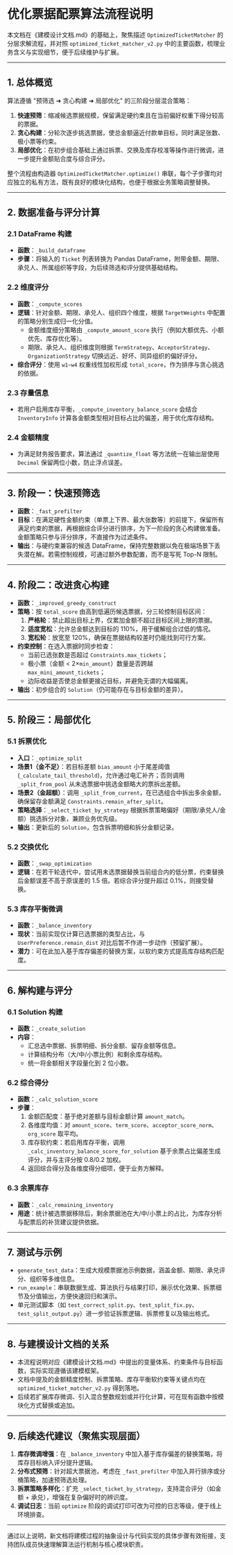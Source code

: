 # 优化票据配票算法流程说明

本文档在《建模设计文档.md》的基础上，聚焦描述 `OptimizedTicketMatcher` 的分层求解流程，并对照 `optimized_ticket_matcher_v2.py` 中的主要函数，梳理业务含义与实现细节，便于后续维护与扩展。

---

## 1. 总体概览

算法遵循 "预筛选 ➜ 贪心构建 ➜ 局部优化" 的三阶段分层混合策略：

1. **快速预筛**：缩减候选票据规模，保留满足硬约束且在当前偏好权重下得分较高的票据。
2. **贪心构建**：分轮次逐步挑选票据，使总金额逼近付款单目标，同时满足张数、极小票等约束。
3. **局部优化**：在初步组合基础上通过拆票、交换及库存校准等操作进行微调，进一步提升金额贴合度与综合评分。

整个流程由构造器 `OptimizedTicketMatcher.optimize()` 串联，每个子步骤均对应独立的私有方法，既有良好的模块化结构，也便于根据业务策略调整替换。

---

## 2. 数据准备与评分计算

### 2.1 DataFrame 构建
- **函数**：`_build_dataframe`
- **步骤**：将输入的 `Ticket` 列表转换为 Pandas DataFrame，附带金额、期限、承兑人、所属组织等字段，为后续筛选和评分提供基础结构。

### 2.2 维度评分
- **函数**：`_compute_scores`
- **逻辑**：针对金额、期限、承兑人、组织四个维度，根据 `TargetWeights` 中配置的策略分别生成归一化分值。
  - 金额维度细分策略由 `_compute_amount_score` 执行（例如大额优先、小额优先、库存优化等）。
  - 期限、承兑人、组织维度则根据 `TermStrategy`、`AcceptorStrategy`、`OrganizationStrategy` 切换远近、好坏、同异组织的偏好评分。
- **综合评分**：使用 `w1~w4` 权重线性加权形成 `total_score`，作为排序与贪心挑选的依据。

### 2.3 存量信息
- 若用户启用库存平衡，`_compute_inventory_balance_score` 会结合 `InventoryInfo` 计算各金额类型相对目标占比的偏差，用于优化库存结构。

### 2.4 金额精度
- 为满足财务报告要求，算法通过 `_quantize_float` 等方法统一在输出层使用 `Decimal` 保留两位小数，防止浮点误差。

---

## 3. 阶段一：快速预筛选

- **函数**：`_fast_prefilter`
- **目标**：在满足硬性金额约束（单票上下界、最大张数等）的前提下，保留所有满足约束的票据，再根据综合评分进行排序，为下一阶段的贪心构建做准备。金额策略只参与评分排序，不直接作为过滤条件。
- **输出**：与硬约束兼容的候选 DataFrame，保持完整数据以免在极端场景下丢失潜在解。若需控制规模，可通过额外参数配置，而不是写死 Top-N 限制。

---

## 4. 阶段二：改进贪心构建

- **函数**：`_improved_greedy_construct`
- **策略**：按 `total_score` 由高到低遍历候选票据，分三轮控制目标区间：
  1. **严格轮**：禁止超出目标上界，仅累加金额不超过目标区间上限的票据。
  2. **适度宽松**：允许总金额达到目标的 110%，用于缓解组合过低的情况。
  3. **宽松轮**：放宽至 120%，确保在票据结构较差时仍能找到可行方案。
- **约束控制**：在选入票据时同步检查：
  - 当前已选张数是否超过 `Constraints.max_tickets`；
  - 极小票（金额 < 2×`min_amount`）数量是否跨越 `max_mini_amount_tickets`；
  - 边际收益是否使总金额更接近目标，并避免无谓的大幅偏离。
- **输出**：初步组合的 `Solution`（仍可能存在与目标金额的差异）。

---

## 5. 阶段三：局部优化

### 5.1 拆票优化
- **入口**：`_optimize_split`
- **场景1（金不足）**：若目标差额 `bias_amount` 小于尾差阈值 (`_calculate_tail_threshold`)，允许通过电汇补齐；否则调用 `_split_from_pool` 从未选票据中挑选金额略大的票拆出差额。
- **场景2（金超额）**：调用 `_split_from_current`，在已选组合中拆出多余金额，确保留存金额满足 `Constraints.remain_after_split`。
- **策略选择**：`_select_ticket_by_strategy` 根据拆票策略偏好（期限/承兑人/金额）挑选拆分对象，兼顾业务优先级。
- **输出**：更新后的 `Solution`，包含拆票明细和拆分金额记录。

### 5.2 交换优化
- **函数**：`_swap_optimization`
- **逻辑**：在若干轮迭代中，尝试用未选票据替换当前组合内的低分票，约束替换后金额误差不高于原误差的 1.5 倍。若综合评分提升超过 0.1%，则接受替换。

### 5.3 库存平衡微调
- **函数**：`_balance_inventory`
- **现状**：当前实现仅计算已选票据的类型占比，与 `UserPreference.remain_dist` 对比后暂不作进一步动作（预留扩展）。
- **潜力**：可在此加入基于库存偏差的替换方案，以软约束方式提高库存结构匹配度。

---

## 6. 解构建与评分

### 6.1 Solution 构建
- **函数**：`_create_solution`
- **内容**：
  - 汇总选中票据、拆票明细、拆分金额、留存金额等信息。
  - 计算结构分布（大/中/小票比例）和剩余库存结构。
  - 统一将金额相关字段量化到 2 位小数。

### 6.2 综合得分
- **函数**：`_calc_solution_score`
- **步骤**：
  1. 金额匹配度：基于绝对差额与目标金额计算 `amount_match`。
  2. 各维度均值：对 `amount_score`、`term_score`、`acceptor_score_norm`、`org_score` 取平均。
  3. 库存软约束：若启用库存平衡，调用 `_calc_inventory_balance_score_for_solution` 基于余票占比偏差生成评分，并与主评分按 0.8/0.2 加权。
  4. 返回综合得分及各维度得分细项，便于业务方解释。

### 6.3 余票库存
- **函数**：`_calc_remaining_inventory`
- **用途**：统计被选票据移除后，剩余票据池在大/中/小票上的占比，为库存分析与配票后的补货建议提供依据。

---

## 7. 测试与示例

- `generate_test_data`：生成大规模票据池示例数据，涵盖金额、期限、承兑评分、组织等多维信息。
- `run_example`：串联数据生成、算法执行与结果打印，展示优化效果、拆票细节及分值输出，方便快速回归和演示。
- 单元测试脚本（如 `test_correct_split.py`、`test_split_fix.py`、`test_split_output.py`）进一步验证拆票逻辑、拆票修复以及输出格式。

---

## 8. 与建模设计文档的关系

- 本流程说明对应《建模设计文档.md》中提出的变量体系、约束条件与目标函数，实际实现遵循该建模框架。
- 文档中提及的金额精度控制、拆票策略、库存平衡软约束等关键点均在 `optimized_ticket_matcher_v2.py` 得到落地。
- 后续若扩展库存微调、引入混合整数规划或并行化计算，可在现有函数中按模块化方式替换或追加。

---

## 9. 后续迭代建议（聚焦实现层面）

1. **库存微调增强**：在 `_balance_inventory` 中加入基于库存偏差的替换策略，将库存目标纳入评分提升逻辑。
2. **分布式预筛**：针对超大票据池，考虑在 `_fast_prefilter` 中加入并行排序或分桶策略，加速预筛选处理。
3. **拆票策略多样化**：扩充 `_select_ticket_by_strategy`，支持混合评分（如金额 + 承兑），增强在复杂偏好时的辨识度。
4. **调试日志**：当前 `optimize` 阶段的调试打印可改为可控的日志等级，便于线上环境排查。

---

通过以上说明，新文档将建模过程的抽象设计与代码实现的具体步骤有效衔接，支持团队成员快速理解算法运行机制与核心模块职责。
